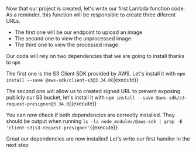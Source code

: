 Now that our project is created, let's write our first Lambda function code.
As a reminder, this function will be responsible to create three diferent URLs.
- The first one will be our endpoint to upload an image
- The second one to view the unprocessed image
- The third one to view the processed image

Our code will rely on two dependencies that we are going to install thanks to `npm`

The first one is the S3 Client SDK provided by AWS. Let's install it with
`npm install --save @aws-sdk/client-s3@3.34.0`{{execute}}

The second one will allow us to created signed URL to prevent exposing publicly our S3 bucket, let's install it with 
`npm install --save @aws-sdk/s3-request-presigner@3.34.0`{{execute}}


You can now check if both dependencies are correctly installed. They should be output when running 
`ls -la node_modules/@aws-sdk | grep -E 'client-s3|s3-request-presigner'`{{execute}}

Great our dependencies are now installed! Let's write our first handler in the next step